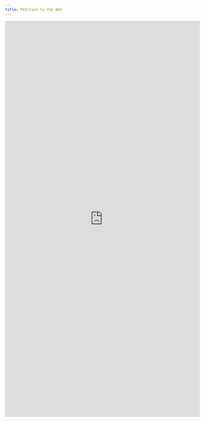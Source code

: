 ```yaml
---
title: Petition to the AAG
---
```


<iframe src="https://docs.google.com/forms/d/10rEVMl6OL0CvT8SBeOW54HZXAyCkE5FnkxL-dSoBF6E/viewform?edit_requested=true" width="640" height="1300" frameborder="0" marginheight="0" marginwidth="0"></iframe>